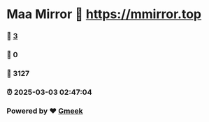 # Maa Mirror :link: https://mmirror.top 
### :page_facing_up: [3](https://mmirror.top/tag.html) 
### :speech_balloon: 0 
### :hibiscus: 3127 
### :alarm_clock: 2025-03-03 02:47:04 
### Powered by :heart: [Gmeek](https://github.com/Meekdai/Gmeek)
